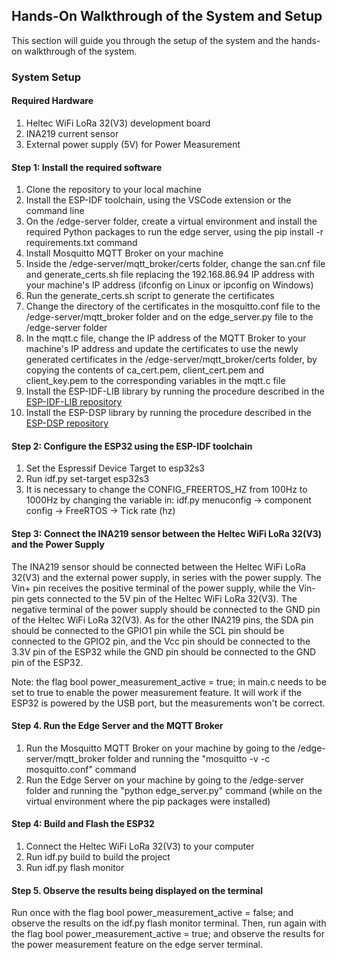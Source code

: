 ## Hands-On Walkthrough of the System and Setup

This section will guide you through the setup of the system and the hands-on walkthrough of the system.

### System Setup

#### Required Hardware
1. Heltec WiFi LoRa 32(V3) development board
2. INA219 current sensor
3. External power supply (5V) for Power Measurement

#### Step 1: Install the required software

1. Clone the repository to your local machine
2. Install the ESP-IDF toolchain, using the VSCode extension or the command line
3. On the /edge-server folder, create a virtual environment and install the required Python packages to run the edge server, using the pip install -r requirements.txt command
4. Install Mosquitto MQTT Broker on your machine
5. Inside the /edge-server/mqtt_broker/certs folder, change the san.cnf file and generate_certs.sh file replacing the 192.168.86.94 IP address with your machine's IP address (ifconfig on Linux or ipconfig on Windows)
6. Run the generate_certs.sh script to generate the certificates
7. Change the directory of the certificates in the mosquitto.conf file to the /edge-server/mqtt_broker folder and on the edge_server.py file to the /edge-server folder
8. In the mqtt.c file, change the IP address of the MQTT Broker to your machine's IP address and update the certificates to use the newly generated certificates in the /edge-server/mqtt_broker/certs folder, by copying the contents of ca_cert.pem, client_cert.pem and client_key.pem to the corresponding variables in the mqtt.c file
9. Install the ESP-IDF-LIB library by running the procedure described in the [ESP-IDF-LIB repository](
    https://github.com/UncleRus/esp-idf-lib
)
10. Install the ESP-DSP library by running the procedure described in the [ESP-DSP repository](
    https://github.com/espressif/esp-dsp
)

#### Step 2: Configure the ESP32 using the ESP-IDF toolchain

1. Set the Espressif Device Target to esp32s3
2. Run idf.py set-target esp32s3
3. It is necessary to change the CONFIG_FREERTOS_HZ from 100Hz to 1000Hz by changing the variable in: idf.py menuconfig -> component config -> FreeRTOS -> Tick rate (hz)

#### Step 3: Connect the INA219 sensor between the Heltec WiFi LoRa 32(V3) and the Power Supply

The INA219 sensor should be connected between the Heltec WiFi LoRa 32(V3) and the external power supply, in series with the power supply. The Vin+ pin receives the positive terminal of the power supply, while the Vin- pin gets connected to the 5V pin of the Heltec WiFi LoRa 32(V3). The negative terminal of the power supply should be connected to the GND pin of the Heltec WiFi LoRa 32(V3). As for the other INA219 pins, the SDA pin should be connected to the GPIO1 pin while the SCL pin should be connected to the GPIO2 pin, and the Vcc pin should be connected to the 3.3V pin of the ESP32 while the GND pin should be connected to the GND pin of the ESP32.

Note: the flag bool power_measurement_active = true; in main.c needs to be set to true to enable the power measurement feature. It will work if the ESP32 is powered by the USB port, but the measurements won't be correct.


#### Step 4. Run the Edge Server and the MQTT Broker

1. Run the Mosquitto MQTT Broker on your machine by going to the /edge-server/mqtt_broker folder and running the "mosquitto -v -c mosquitto.conf" command
2. Run the Edge Server on your machine by going to the /edge-server folder and running the "python edge_server.py" command (while on the virtual environment where the pip packages were installed)

#### Step 4: Build and Flash the ESP32

1. Connect the Heltec WiFi LoRa 32(V3) to your computer
2. Run idf.py build to build the project
3. Run idf.py flash monitor

#### Step 5. Observe the results being displayed on the terminal

Run once with the flag bool power_measurement_active = false; and observe the results on the idf.py flash monitor terminal. Then, run again with the flag bool power_measurement_active = true; and observe the results for the power measurement feature on the edge server terminal.